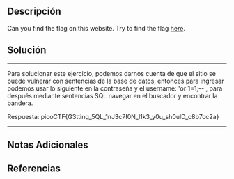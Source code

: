 ## Descripción

Can you find the flag on this website. Try to find the flag [here](http://saturn.picoctf.net:57375/).
## Solución

***
Para solucionar este ejercicio, podemos darnos cuenta de que el sitio se puede vulnerar con sentencias de la base de datos, entonces para ingresar podemos usar lo siguiente en la contraseña y el username: 'or 1=1;-- , para después mediante sentencias SQL navegar en el buscador y encontrar la bandera. 

Respuesta: picoCTF{G3tting_5QL_1nJ3c7I0N_l1k3_y0u_sh0ulD_c8b7cc2a}	
***
## Notas Adicionales

## Referencias